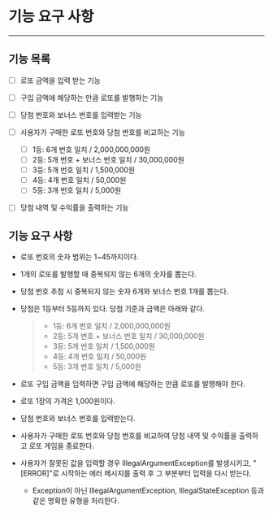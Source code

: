# 기능 요구 사항

---
## 기능 목록

- [ ] 로또 금액을 입력 받는 기능
- [ ] 구입 금액에 해당하는 만큼 로또를 발행하는 기능
- [ ] 당첨 번호와 보너스 번호를 입력받는 기능
- [ ] 사용자가 구매한 로또 번호와 당첨 번호를 비교하는 기능
    - [ ] 1등: 6개 번호 일치 / 2,000,000,000원
    - [ ] 2등: 5개 번호 + 보너스 번호 일치 / 30,000,000원
    - [ ] 3등: 5개 번호 일치 / 1,500,000원
    - [ ] 4등: 4개 번호 일치 / 50,000원
    - [ ] 5등: 3개 번호 일치 / 5,000원
- [ ] 당첨 내역 및 수익률을 출력하는 기능


## 기능 요구 사항

- 로또 번호의 숫자 범위는 1~45까지이다.
- 1개의 로또를 발행할 때 중복되지 않는 6개의 숫자를 뽑는다.
- 당첨 번호 추첨 시 중복되지 않는 숫자 6개와 보너스 번호 1개를 뽑는다.
- 당첨은 1등부터 5등까지 있다. 당첨 기준과 금액은 아래와 같다.
    >- 1등: 6개 번호 일치 / 2,000,000,000원
    >- 2등: 5개 번호 + 보너스 번호 일치 / 30,000,000원
    >- 3등: 5개 번호 일치 / 1,500,000원
    >- 4등: 4개 번호 일치 / 50,000원
    >- 5등: 3개 번호 일치 / 5,000원

- 로또 구입 금액을 입력하면 구입 금액에 해당하는 만큼 로또를 발행해야 한다.
- 로또 1장의 가격은 1,000원이다.
- 당첨 번호와 보너스 번호를 입력받는다.
- 사용자가 구매한 로또 번호와 당첨 번호를 비교하여 당첨 내역 및 수익률을 출력하고 로또 게임을 종료한다.
- 사용자가 잘못된 값을 입력할 경우 IllegalArgumentException를 발생시키고, "[ERROR]"로 시작하는 에러 메시지를 출력 후 그 부분부터 입력을 다시 받는다.
  - Exception이 아닌 IllegalArgumentException, IllegalStateException 등과 같은 명확한 유형을 처리한다.
